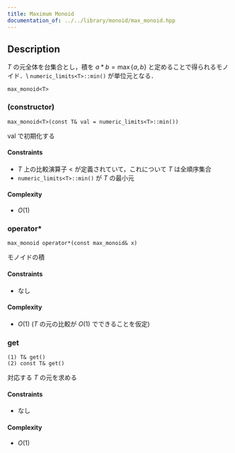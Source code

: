 ```yaml
---
title: Maximum Monoid
documentation_of: ../../library/monoid/max_monoid.hpp
---
```


## Description
$T$ の元全体を台集合とし，積を $a\ast b=\max\lbrace a,b\rbrace$ と定めることで得られるモノイド．\\
``numeric_limits<T>::min()`` が単位元となる．
```
max_monoid<T>
```

### (constructor)
```
max_monoid<T>(const T& val = numeric_limits<T>::min())
```
$\mathrm{val}$ で初期化する

#### Constraints
- $T$ 上の比較演算子 $<$ が定義されていて，これについて $T$ は全順序集合
- ``numeric_limits<T>::min()`` が $T$ の最小元

#### Complexity
- $O(1)$

### operator*
```
max_monoid operator*(const max_monoid& x)
```
モノイドの積

#### Constraints
- なし

#### Complexity
- $O(1)$ ($T$ の元の比較が $O(1)$ でできることを仮定)

### get
```
(1) T& get()
(2) const T& get()
```
対応する $T$ の元を求める

#### Constraints
- なし

#### Complexity
- $O(1)$
